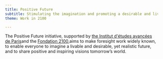 ```yaml
---
title: Positive Future
subtitle: Stimulating the imagination and promoting a desirable and liveable future!
theme: Work in 2100

---
```

The Positive Future initiative, supported by [the Institut d'études avancées de Paris](https://www.positive-future.org/fr/about/organizers)and the [Fondation 2100,](https://www.positive-future.org/fr/about/organizers)aims to make foresight work widely known, to enable everyone to imagine a livable and desirable, yet realistic future, and to share positive and inspiring visions tomorrow’s world.
